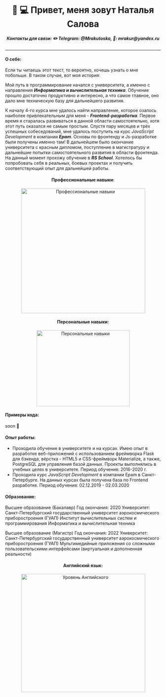<h1 align="center">👋 💻 Привет, меня зовут Наталья Салова</h1>
<h5 align="center">Контакты для связи: ✏️ Telegram: @Mrakutoska, 📧: mrakur@yandex.ru
</h5>

---

#### О себе:
Если ты читаешь этот текст, то вероятно, хочешь узнать о мне побольше. В таком случае, вот моя история: 

Мой путь в программирование начался с университета, а именно с направления **_Информатика и вычислительная техника_**. Обучение прошло достаточно продуктивно и интересно, а что самое главное, оно дало мне техническую базу для дальнейшего развития. 

К началу 4-го курса мне удалось найти направление, которое озалось наиболее привлекательным для меня - **_Frontend-разработка_**. Первое время я старалась развиваться в данной области самостоятельно, хотя этот путь оказался не самым простым. Спустя пару месяцев и трёх успешных собеседований, мне удалось поступить на курс *JavaScript Development* в компании **_Epam_**. Основы по фронтенду и Js-разработке были получены именно там! В дальнейшем было окончание университета с красным дипломом, поступление в магистратуру и дальнейшие попытки самостоятельного развития в области фронтенда. На данный момент прохожу обучение в **_RS School_**.
Хотелось бы попробовать себя в реальных, боевых проектах и получить соответствующий опыт для дальнейшей работы.

<h4 align="center">Профессиональные навыки:</h4>
<p align="center"><img src="https://sun1-84.userapi.com/oKknjuLKun9TzUtW0cPHMoBrhi3Yl9R0noSP4g/uxNuLvEktWg.jpg" alt="Профессиональные навыки" width="401" height="403" /></p>

<h4 align="center">Персональные навыки:</h4>
<p align="center"><img src="https://sun9-3.userapi.com/dFMFCzDCOnnxT7F1KdiWpSgHWj1W62e-GC1eNw/eqrcdd2kfbU.jpg" alt="Персональные навыки" width="301" height="245" /></p>

#### Примеры кода:
soon :eyes:

#### Опыт работы:
- Проходила обучение в университете и на курсах. Имею опыт в разработке веб-приложений с использованием фреймворка Flask для бэкенда, вёрстка - HTML5 и CSS-фреймворк Materialize, а также, 
PostgreSQL для управления базой данных. Проекты выполнялись в учебных целях в университете. 
Период обучения: 2016-2020 г.
- Проходила курс *JavaScript Development* в компании Epam в Санкт-Петербурге. На данных курсах была получена база по Frontend разработке. 
Период обучения: 02.12.2019 - 02.03.2020

#### Образование: 
Высшее образование (Бакалавр)
Год окончания: 2020 
Университет: Санкт-Петербургский государственный университет аэрокосмического приборостроения (ГУАП)
Институт вычислительных систем и программирования
Информатика и вычислительная техника

Высшее образование (Магистр)
Год окончания: 2022 
Университет: Санкт-Петербургский государственный университет аэрокосмического приборостроения (ГУАП)
Мультимедийные приложения со сложными пользовательскими интерфейсами (виртуальная и дополненная реальности)

<h4 align="center">Английский язык:</h4>
<p align="center"><img src="https://sun9-55.userapi.com/AG7Gu_z9IMezFqzFFFQ7eJ5ZLCE03E_oznN4Gw/1ivYOZgNtN4.jpg" alt="Уровень Английского" width="401" height="381" /></p>
